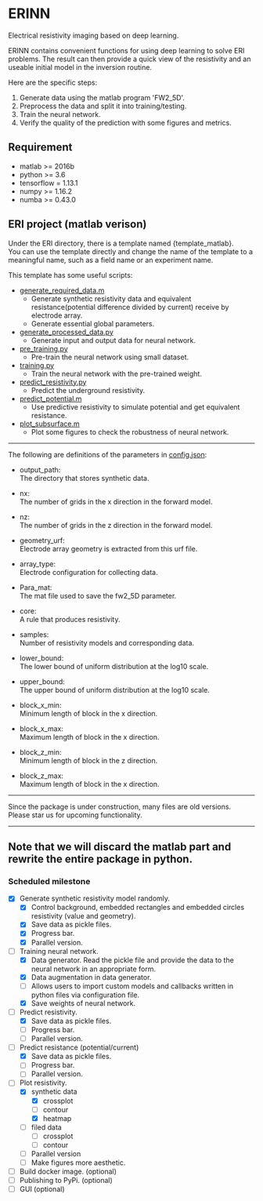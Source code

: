 # ERINN
Electrical resistivity imaging based on deep learning.

ERINN contains convenient functions for using deep learning to solve ERI problems.
The result can then provide a quick view of the resistivity and an useable initial model in the inversion routine.

Here are the specific steps:
1. Generate data using the matlab program 'FW2_5D'.
2. Preprocess the data and split it into training/testing.
3. Train the neural network.
4. Verify the quality of the prediction with some figures and metrics.

## Requirement
- matlab >= 2016b
- python >= 3.6
- tensorflow = 1.13.1
- numpy >= 1.16.2
- numba >= 0.43.0

## ERI project (matlab verison)
Under the ERI directory, there is a template named {template_matlab}.  
You can use the template directly and  change the name of the template to a meaningful name, 
such as a field name or an experiment name.
    
This template has some useful scripts:
- [generate_required_data.m](ERI/template_matlab/scripts/generate_required_data.m)
  - Generate synthetic resistivity data and 
    equivalent resistance(potential difference divided by current) receive by electrode array.
  - Generate essential global parameters.
- [generate_processed_data.py](ERI/template_matlab/scripts/generate_processed_data.py)
  - Generate input and output data for neural network.
- [pre_training.py](ERI/template_matlab/scripts/pre_training.py)
  - Pre-train the neural network using small dataset.
- [training.py](ERI/template_matlab/scripts/training.py)
  - Train the neural network with the pre-trained weight.
- [predict_resistivity.py](ERI/template_matlab/scripts/predict_resistivity.py)
  - Predict the underground resistivity.
- [predict_potential.m](ERI/template_matlab/scripts/predict_potential.m)
  - Use predictive resistivity to simulate potential and get equivalent resistance.
- [plot_subsurface.m](ERI/template_matlab/scripts/plot_subsurface.m)
  - Plot some figures to check the robustness of neural network.

---
The following are definitions of the parameters in [config.json](ERI/template_matlab/config/config.json):
- output_path:   
  The directory that stores synthetic data.

- nx:  
  The number of grids in the x direction in the forward model.

- nz:  
  The number of grids in the z direction in the forward model.

- geometry_urf:  
  Electrode array geometry is extracted from this urf file.

- array_type:  
  Electrode configuration for collecting data. 
  
- Para_mat:  
  The mat file used to save the fw2_5D parameter.

- core:  
  A rule that produces resistivity. 

- samples:  
  Number of resistivity models and corresponding data.

- lower_bound:  
  The lower bound of uniform distribution at the log10 scale.

- upper_bound:  
  The upper bound of uniform distribution at the log10 scale.

- block_x_min:  
  Minimum length of block in the x direction.

- block_x_max:  
  Maximum length of block in the x direction.

- block_z_min:  
  Minimum length of block in the z direction.

- block_z_max:  
  Maximum length of block in the x direction.
---
Since the package is under construction, many files are old versions.  
Please star us for upcoming functionality.

---
## Note that we will discard the matlab part and rewrite the entire package in python.
### Scheduled milestone

- [x] Generate synthetic resistivity model randomly.
    - [x] Control background, embedded rectangles and embedded circles resistivity (value and geometry).
    - [x] Save data as pickle files.
    - [x] Progress bar.
    - [x] Parallel version.
- [ ] Training neural network.
    - [x] Data generator. Read the pickle file and provide the data to the neural network in an appropriate form.
    - [x] Data augmentation in data generator.
    - [ ] Allows users to import custom models and callbacks written in python files via configuration file.
    - [x] Save weights of neural network.
- [ ] Predict resistivity.
    - [x] Save data as pickle files.
    - [ ] Progress bar.
    - [ ] Parallel version.
- [ ] Predict resistance (potential/current)
    - [x] Save data as pickle files.
    - [ ] Progress bar.
    - [ ] Parallel version.
- [ ] Plot resistivity.
    - [x] synthetic data
        - [x] crossplot
        - [ ] contour
        - [X] heatmap
    - [ ] filed data
        - [ ] crossplot
        - [ ] contour
    - [ ] Parallel version
    - [ ] Make figures more aesthetic.
- [ ] Build docker image. (optional)
- [ ] Publishing to PyPi. (optional)
- [ ] GUI (optional)
